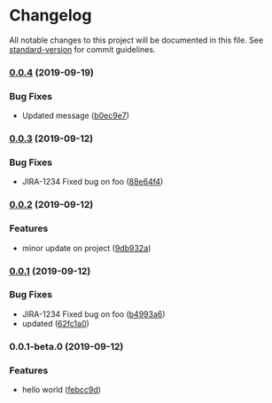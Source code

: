 # Changelog

All notable changes to this project will be documented in this file. See [standard-version](https://github.com/conventional-changelog/standard-version) for commit guidelines.

### [0.0.4](https://github.com/anudeepreddy528/helloworld/compare/v0.0.3...v0.0.4) (2019-09-19)


### Bug Fixes

* Updated message ([b0ec9e7](https://github.com/anudeepreddy528/helloworld/commit/b0ec9e7))

### [0.0.3](https://github.com/anudeepreddy528/helloworld/compare/v0.0.2...v0.0.3) (2019-09-12)


### Bug Fixes

* JIRA-1234 Fixed bug on foo ([88e64f4](https://github.com/anudeepreddy528/helloworld/commit/88e64f4))

### [0.0.2](https://github.com/anudeepreddy528/helloworld/compare/v0.0.1...v0.0.2) (2019-09-12)


### Features

* minor update on project ([9db932a](https://github.com/anudeepreddy528/helloworld/commit/9db932a))

### [0.0.1](https://github.com/anudeepreddy528/helloworld/compare/v0.0.1-beta.0...v0.0.1) (2019-09-12)


### Bug Fixes

* JIRA-1234 Fixed bug on foo ([b4993a6](https://github.com/anudeepreddy528/helloworld/commit/b4993a6))
* updated ([62fc1a0](https://github.com/anudeepreddy528/helloworld/commit/62fc1a0))

### 0.0.1-beta.0 (2019-09-12)


### Features

* hello world ([febcc9d](https://github.com/anudeepreddy528/helloworld/commit/febcc9d))
